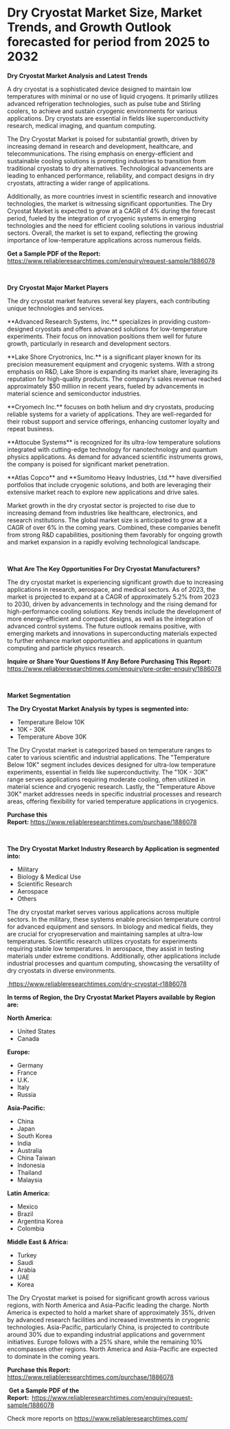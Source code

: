 <p><h1>Dry Cryostat Market Size, Market Trends, and Growth Outlook forecasted for period from 2025 to 2032</h1></p><p><strong>Dry Cryostat Market Analysis and Latest Trends</strong></p>
<p><p>A dry cryostat is a sophisticated device designed to maintain low temperatures with minimal or no use of liquid cryogens. It primarily utilizes advanced refrigeration technologies, such as pulse tube and Stirling coolers, to achieve and sustain cryogenic environments for various applications. Dry cryostats are essential in fields like superconductivity research, medical imaging, and quantum computing.</p><p>The Dry Cryostat Market is poised for substantial growth, driven by increasing demand in research and development, healthcare, and telecommunications. The rising emphasis on energy-efficient and sustainable cooling solutions is prompting industries to transition from traditional cryostats to dry alternatives. Technological advancements are leading to enhanced performance, reliability, and compact designs in dry cryostats, attracting a wider range of applications.</p><p>Additionally, as more countries invest in scientific research and innovative technologies, the market is witnessing significant opportunities. The Dry Cryostat Market is expected to grow at a CAGR of 4% during the forecast period, fueled by the integration of cryogenic systems in emerging technologies and the need for efficient cooling solutions in various industrial sectors. Overall, the market is set to expand, reflecting the growing importance of low-temperature applications across numerous fields.</p></p>
<p><strong>Get a Sample PDF of the Report:&nbsp;</strong> <a href="https://www.reliableresearchtimes.com/enquiry/request-sample/1886078?utm_campaign=1994&utm_medium=2&utm_source=Github&utm_content=ia&utm_term=22022025&utm_id=dry-cryostat">https://www.reliableresearchtimes.com/enquiry/request-sample/1886078</a></p>
<p>&nbsp;</p>
<p><strong>Dry Cryostat Major Market Players</strong></p>
<p><p>The dry cryostat market features several key players, each contributing unique technologies and services. </p><p>**Advanced Research Systems, Inc.** specializes in providing custom-designed cryostats and offers advanced solutions for low-temperature experiments. Their focus on innovation positions them well for future growth, particularly in research and development sectors.</p><p>**Lake Shore Cryotronics, Inc.** is a significant player known for its precision measurement equipment and cryogenic systems. With a strong emphasis on R&D, Lake Shore is expanding its market share, leveraging its reputation for high-quality products. The company's sales revenue reached approximately $50 million in recent years, fueled by advancements in material science and semiconductor industries.</p><p>**Cryomech Inc.** focuses on both helium and dry cryostats, producing reliable systems for a variety of applications. They are well-regarded for their robust support and service offerings, enhancing customer loyalty and repeat business.</p><p>**Attocube Systems** is recognized for its ultra-low temperature solutions integrated with cutting-edge technology for nanotechnology and quantum physics applications. As demand for advanced scientific instruments grows, the company is poised for significant market penetration.</p><p>**Atlas Copco** and **Sumitomo Heavy Industries, Ltd.** have diversified portfolios that include cryogenic solutions, and both are leveraging their extensive market reach to explore new applications and drive sales.</p><p>Market growth in the dry cryostat sector is projected to rise due to increasing demand from industries like healthcare, electronics, and research institutions. The global market size is anticipated to grow at a CAGR of over 6% in the coming years. Combined, these companies benefit from strong R&D capabilities, positioning them favorably for ongoing growth and market expansion in a rapidly evolving technological landscape.</p></p>
<p>&nbsp;</p>
<p><strong>What Are The Key Opportunities For Dry Cryostat Manufacturers?</strong></p>
<p><p>The dry cryostat market is experiencing significant growth due to increasing applications in research, aerospace, and medical sectors. As of 2023, the market is projected to expand at a CAGR of approximately 5.2% from 2023 to 2030, driven by advancements in technology and the rising demand for high-performance cooling solutions. Key trends include the development of more energy-efficient and compact designs, as well as the integration of advanced control systems. The future outlook remains positive, with emerging markets and innovations in superconducting materials expected to further enhance market opportunities and applications in quantum computing and particle physics research.</p></p>
<p><strong>Inquire or Share Your Questions If Any Before Purchasing This Report:</strong> <a href="https://www.reliableresearchtimes.com/enquiry/pre-order-enquiry/1886078?utm_campaign=1994&utm_medium=2&utm_source=Github&utm_content=ia&utm_term=22022025&utm_id=dry-cryostat">https://www.reliableresearchtimes.com/enquiry/pre-order-enquiry/1886078</a></p>
<p>&nbsp;</p>
<p><strong>Market Segmentation</strong></p>
<p><strong>The Dry Cryostat Market Analysis by types is segmented into:</strong></p>
<p><ul><li>Temperature Below 10K</li><li>10K - 30K</li><li>Temperature Above 30K</li></ul></p>
<p><p>The Dry Cryostat market is categorized based on temperature ranges to cater to various scientific and industrial applications. The "Temperature Below 10K" segment includes devices designed for ultra-low temperature experiments, essential in fields like superconductivity. The "10K - 30K" range serves applications requiring moderate cooling, often utilized in material science and cryogenic research. Lastly, the "Temperature Above 30K" market addresses needs in specific industrial processes and research areas, offering flexibility for varied temperature applications in cryogenics.</p></p>
<p><strong>Purchase this Report:&nbsp;</strong><a href="https://www.reliableresearchtimes.com/purchase/1886078?utm_campaign=1994&utm_medium=2&utm_source=Github&utm_content=ia&utm_term=22022025&utm_id=dry-cryostat">https://www.reliableresearchtimes.com/purchase/1886078</a></p>
<p>&nbsp;</p>
<p><strong>The Dry Cryostat Market Industry Research by Application is segmented into:</strong></p>
<p><ul><li>Military</li><li>Biology & Medical Use</li><li>Scientific Research</li><li>Aerospace</li><li>Others</li></ul></p>
<p><p>The dry cryostat market serves various applications across multiple sectors. In the military, these systems enable precision temperature control for advanced equipment and sensors. In biology and medical fields, they are crucial for cryopreservation and maintaining samples at ultra-low temperatures. Scientific research utilizes cryostats for experiments requiring stable low temperatures. In aerospace, they assist in testing materials under extreme conditions. Additionally, other applications include industrial processes and quantum computing, showcasing the versatility of dry cryostats in diverse environments.</p></p>
<p><a href="https://www.reliableresearchtimes.com/dry-cryostat-r1886078?utm_campaign=1994&utm_medium=2&utm_source=Github&utm_content=ia&utm_term=22022025&utm_id=dry-cryostat">&nbsp;https://www.reliableresearchtimes.com/dry-cryostat-r1886078</a></p>
<p><strong>In terms of Region, the Dry Cryostat Market Players available by Region are:</strong></p>
<p>
    <p> <strong> North America: </strong>
        <ul>
            <li>United States</li>
            <li>Canada</li>
        </ul>
        </p> 
    <p> <strong> Europe: </strong>
        <ul>
            <li>Germany</li>
            <li>France</li>
            <li>U.K.</li>
            <li>Italy</li>
            <li>Russia</li>
        </ul>
        </p> 
    <p> <strong> Asia-Pacific: </strong>
        <ul>
            <li>China</li>
            <li>Japan</li>
            <li>South Korea</li>
            <li>India</li>
            <li>Australia</li>
            <li>China Taiwan</li>
            <li>Indonesia</li>
            <li>Thailand</li>
            <li>Malaysia</li>
        </ul>
        </p> 
    <p> <strong> Latin America: </strong>
        <ul>
            <li>Mexico</li>
            <li>Brazil</li>
            <li>Argentina Korea</li>
            <li>Colombia</li>
        </ul>
        </p> 
    <p> <strong> Middle East & Africa: </strong>
        <ul>
            <li>Turkey</li>
            <li>Saudi</li>
            <li>Arabia</li>
            <li>UAE</li>
            <li>Korea</li>
        </ul>
    </p>
    </p>
<p><p>The Dry Cryostat market is poised for significant growth across various regions, with North America and Asia-Pacific leading the charge. North America is expected to hold a market share of approximately 35%, driven by advanced research facilities and increased investments in cryogenic technologies. Asia-Pacific, particularly China, is projected to contribute around 30% due to expanding industrial applications and government initiatives. Europe follows with a 25% share, while the remaining 10% encompasses other regions. North America and Asia-Pacific are expected to dominate in the coming years.</p></p>
<p><strong>Purchase this Report: </strong><a href="https://www.reliableresearchtimes.com/purchase/1886078?utm_campaign=1994&utm_medium=2&utm_source=Github&utm_content=ia&utm_term=22022025&utm_id=dry-cryostat">https://www.reliableresearchtimes.com/purchase/1886078</a></p>
<p>&nbsp;<strong>Get a Sample PDF of the Report:&nbsp;&nbsp;</strong><a href="https://www.reliableresearchtimes.com/enquiry/request-sample/1886078?utm_campaign=1994&utm_medium=2&utm_source=Github&utm_content=ia&utm_term=22022025&utm_id=dry-cryostat">https://www.reliableresearchtimes.com/enquiry/request-sample/1886078</a></p>
<p><strong></strong></p>
<p>Check more reports on <a href="https://www.reliableresearchtimes.com/?utm_campaign=1994&utm_medium=2&utm_source=Github&utm_content=ia&utm_term=22022025&utm_id=dry-cryostat">https://www.reliableresearchtimes.com/</a></p>